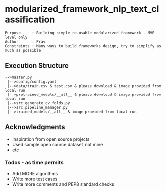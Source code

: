 # modularized_framework_nlp_text_classification

```
Purpose		: Building simple re-usable modularized framework - MVP level only
Author		: Prav
Constraints	: Many ways to build frameworks design, try to simplify as much as possible
```
## Execution Structure
	-->master.py
	 |-->config/config.yaml
	 |-->data/train.csv & test.csv & please download & image provided from local run
	 |-->pretrained_models/__all__ & please download & image provided from local run
	 |-->src.generate_cv_folds.py
	 |-->src.pipeline_manager.py
	 |-->trained_models/__all__ & image provided from local run
	 
## Acknowledgments

* Inspiration from open source projects
* Used sample open source dataset, not mine
* etc

### Todos - as time permits

 - Add MORE algorithms
 - Write more test cases
 - Write more comments and PEP8 standard checks
 

